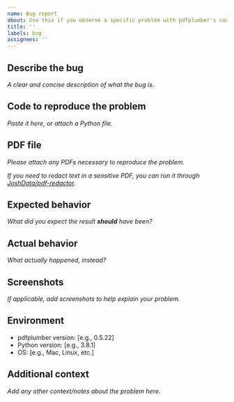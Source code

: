 ```yaml
---
name: Bug report
about: Use this if you observe a specific problem with pdfplumber's code or results
title: ''
labels: bug
assignees: ''
---
```


## Describe the bug

*A clear and concise description of what the bug is.*


## Code to reproduce the problem

*Paste it here, or attach a Python file.*


## PDF file

*Please attach any PDFs necessary to reproduce the problem.*

*If you need to redact text in a sensitive PDF, you can run it through [JoshData/pdf-redactor](https://github.com/JoshData/pdf-redactor).*


## Expected behavior

*What did you expect the result __should__ have been?*


## Actual behavior

*What actually happened, instead?*


## Screenshots

*If applicable, add screenshots to help explain your problem.*


## Environment

- pdfplumber version: [e.g., 0.5.22]
- Python version: [e.g., 3.8.1]
- OS: [e.g., Mac, Linux, etc.]


## Additional context

*Add any other context/notes about the problem here.*
